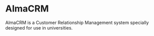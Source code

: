 # AlmaCRM
AlmaCRM is a Customer Relationship Management system specially designed for use in universities.
